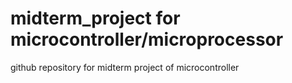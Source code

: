 # midterm_project for microcontroller/microprocessor
github repository for midterm project of microcontroller

